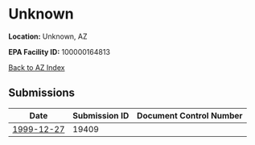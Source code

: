 # Unknown

**Location:** Unknown, AZ

**EPA Facility ID:** 100000164813

[Back to AZ Index](../../index.md)

## Submissions

| Date | Submission ID | Document Control Number |
|------|--------------|-------------------------|
| [1999-12-27](submissions/19409.md) | 19409 |  |
